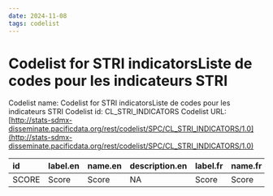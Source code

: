 ```yaml
---
date: 2024-11-08
tags: codelist
---
```


# Codelist for STRI indicatorsListe de codes pour les indicateurs STRI

Codelist name: Codelist for STRI indicatorsListe de codes pour les indicateurs STRI
Codelist id: CL_STRI_INDICATORS
Codelist URL: [http://stats-sdmx-disseminate.pacificdata.org/rest/codelist/SPC/CL_STRI_INDICATORS/1.0](http://stats-sdmx-disseminate.pacificdata.org/rest/codelist/SPC/CL_STRI_INDICATORS/1.0)

|id    |label.en |name.en |description.en |label.fr |name.fr |description.fr |
|:-----|:--------|:-------|:--------------|:--------|:-------|:--------------|
|SCORE |Score    |Score   |NA             |Score    |Score   |NA             |
